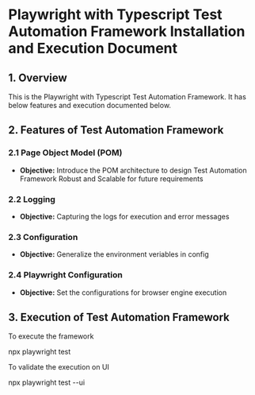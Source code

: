 # Playwright with Typescript Test Automation Framework Installation and Execution Document

## 1. Overview

This is the Playwright with Typescript Test Automation Framework. It has below features and execution documented below.

## 2. Features of Test Automation Framework

### 2.1 Page Object Model (POM)

- **Objective:** Introduce the POM architecture to design Test Automation Framework Robust and Scalable for future requirements

### 2.2 Logging

- **Objective:** Capturing the logs for execution and error messages

### 2.3 Configuration

- **Objective:** Generalize the environment veriables in config

### 2.4 Playwright Configuration

- **Objective:** Set the configurations for browser engine execution

## 3. Execution of Test Automation Framework

To execute the framework

npx playwright test

To validate the execution on UI

npx playwright test --ui